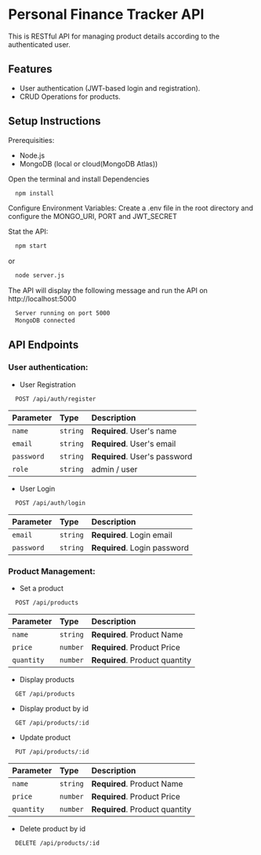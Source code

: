 
# Personal Finance Tracker API

This is RESTful API for managing product details according to the authenticated user.



## Features

- User authentication (JWT-based login and registration).
- CRUD Operations for products.




## Setup Instructions

Prerequisities:
- Node.js
- MongoDB (local or cloud(MongoDB Atlas))

Open the terminal and install Dependencies

```bash
  npm install
```

Configure Environment Variables:
Create a .env file in the root directory and configure the MONGO_URI, PORT and JWT_SECRET

Stat the API:

```bash
  npm start
```
or

```bash
  node server.js
```

The API will display the following message and run the API on http://localhost:5000

```bash
  Server running on port 5000
  MongoDB connected

```






## API Endpoints

### User authentication:

- User Registration

```http
  POST /api/auth/register
```
| Parameter | Type     | Description                |
| :-------- | :------- | :------------------------- |
| `name` | `string` | **Required**. User's name |
| `email` | `string` | **Required**. User's email |
| `password` | `string` | **Required**. User's password |
| `role` | `string` | admin / user |

- User Login

```http
  POST /api/auth/login
```

| Parameter | Type     | Description                |
| :-------- | :------- | :------------------------- |
| `email` | `string` | **Required**. Login email |
| `password` | `string` | **Required**. Login password |

### Product Management:

- Set a product

```http
  POST /api/products
```
| Parameter | Type     | Description                |
| :-------- | :------- | :------------------------- |
| `name` | `string` | **Required**. Product Name |
| `price` | `number` | **Required**. Product Price |
| `quantity` | `number` | **Required**. Product quantity |

- Display products

```http
  GET /api/products
```

- Display product by id

```http
  GET /api/products/:id
```

- Update product

```http
  PUT /api/products/:id
```
| Parameter | Type     | Description                |
| :-------- | :------- | :------------------------- |
| `name` | `string` | **Required**. Product Name |
| `price` | `number` | **Required**. Product Price |
| `quantity` | `number` | **Required**. Product quantity |

- Delete product by id

```http
  DELETE /api/products/:id
```




